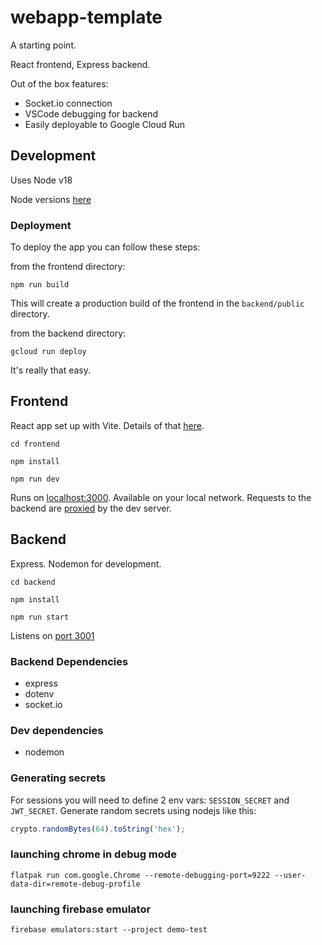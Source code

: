 # webapp-template

A starting point.

React frontend, Express backend.

Out of the box features:
- Socket.io connection
- VSCode debugging for backend
- Easily deployable to Google Cloud Run


## Development

Uses Node v18

Node versions [here](https://nodejs.dev/en/about/releases/)

### Deployment

To deploy the app you can follow these steps:

from the frontend directory:

`npm run build`

This will create a production build of the frontend in the `backend/public` directory.

from the backend directory:

`gcloud run deploy`

It's really that easy.


## Frontend

React app set up with Vite. Details of that [here](https://vitejs.dev/guide/).

`cd frontend`

`npm install`

`npm run dev`

Runs on [localhost:3000](http://localhost:3000). Available on your local network. Requests to the backend are [proxied](https://vitejs.dev/config/server-options.html#server-proxy) by the dev server. 

## Backend

Express. Nodemon for development. 

`cd backend`

`npm install`

`npm run start`

Listens on [port 3001](http://localhost:3001) 

### Backend Dependencies

- express
- dotenv
- socket.io

### Dev dependencies

- nodemon

### Generating secrets

For sessions you will need to define 2 env vars: `SESSION_SECRET` and `JWT_SECRET`. Generate random secrets using nodejs like this:
```js
crypto.randomBytes(64).toString('hex');
```

### launching chrome in debug mode
`flatpak run com.google.Chrome --remote-debugging-port=9222 --user-data-dir=remote-debug-profile`


### launching firebase emulator
`firebase emulators:start --project demo-test`
